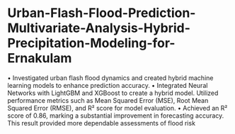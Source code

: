 # Urban-Flash-Flood-Prediction-Multivariate-Analysis-Hybrid-Precipitation-Modeling-for-Ernakulam
• Investigated urban flash flood dynamics and created hybrid machine learning models to enhance prediction accuracy.
• Integrated Neural Networks with LightGBM and XGBoost to create a hybrid model. Utilized performance metrics such as
Mean Squared Error (MSE), Root Mean Squared Error (RMSE), and R² score for model evaluation.
• Achieved an R² score of 0.86, marking a substantial improvement in forecasting accuracy. This result provided more
dependable assessments of flood risk
